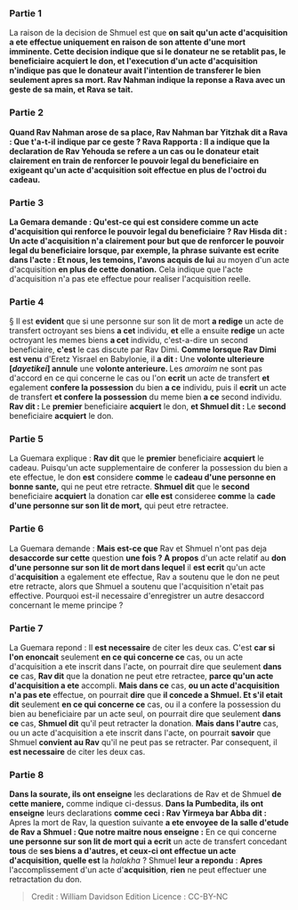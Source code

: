 
### Partie 1
La raison de la decision de Shmuel est que <b>on sait qu'un acte d'<b>acquisition</b> a ete effectue <b>uniquement en raison</b> de son attente d'une <b>mort imminente.</b> Cette decision indique que si le donateur ne se retablit pas, le beneficiaire acquiert le don, et l'execution d'un acte d'acquisition n'indique pas que le donateur avait l'intention de transferer le bien seulement apres sa mort. Rav Nahman <b>indique</b> la reponse <b>a</b> Rava <b>avec</b> un geste de <b>sa main, et</b> Rava <b>se tait.</b>

### Partie 2
<b>Quand</b> Rav Nahman <b>arose</b> de sa place, <b>Rav Nahman bar Yitzhak dit a Rava : Que t'a-t-il indique</b> par ce geste ? Rava <b>Rapporta : </b> Il a indique que la declaration de Rav Yehouda se refere a un cas <b>ou</b> le donateur etait clairement en train de <b>renforcer le</b> <b>pouvoir</b> legal du beneficiaire en exigeant qu'un acte d'acquisition soit effectue en plus de l'octroi du cadeau.

### Partie 3
La Gemara demande : <b>Qu'est-ce qui est considere</b> comme un acte d'acquisition qui <b>renforce le</b> <b>pouvoir</b> legal du beneficiaire ? <b>Rav Hisda dit :</b> Un acte d'acquisition n'a clairement pour but que de renforcer le pouvoir legal du beneficiaire lorsque, par exemple, la phrase suivante est ecrite dans l'acte : <b>Et nous,</b> les temoins, l'avons <b>acquis</b> de lui</b> au moyen d'un acte d'acquisition <b>en plus de cette donation.</b> Cela indique que l'acte d'acquisition n'a pas ete effectue pour realiser l'acquisition reelle.

### Partie 4
§ Il est <b>evident</b> que si une personne sur son lit de mort <b>a redige</b> un acte de transfert octroyant ses biens <b>a cet</b> individu, <b>et</b> elle a ensuite <b>redige</b> un acte octroyant les memes biens <b>a cet</b> individu, c'est-a-dire un second beneficiaire, <b>c'est</b> le cas discute par Rav Dimi. <b>Comme lorsque Rav Dimi est venu</b> d'Eretz Yisrael en Babylonie, il <b>a dit :</b> Une <b>volonte ulterieure [<i>dayetikei</i>] annule</b> une <b>volonte anterieure. </b> Les <i>amoraim</i> ne sont pas d'accord en ce qui concerne le cas ou l'on <b>ecrit</b> un acte de transfert <b>et</b> egalement <b>confere la possession</b> du bien <b>a ce</b> individu, puis il <b>ecrit</b> un acte de transfert <b>et confere la possession</b> du meme bien <b>a ce</b> second individu. <b>Rav dit : </b> Le <b>premier</b> beneficiaire <b>acquiert</b> le don, <b>et Shmuel dit : </b> Le <b>second</b> beneficiaire <b>acquiert</b> le don.

### Partie 5
La Guemara explique : <b>Rav dit</b> que le <b>premier</b> beneficiaire <b>acquiert</b> le cadeau. Puisqu'un acte supplementaire de conferer la possession du bien a ete effectue, le don <b>est</b> considere <b>comme</b> le <b>cadeau d'une personne en bonne sante,</b> qui ne peut etre retracte. <b>Shmuel dit</b> que le <b>second</b> beneficiaire <b>acquiert</b> la donation car <b>elle est</b> consideree <b>comme</b> la <b>cade d'une personne sur son lit de mort,</b> qui peut etre retractee.

### Partie 6
La Guemara demande : <b>Mais est-ce que</b> Rav et Shmuel n'ont pas deja <b>desaccorde sur cette</b> question <b>une fois ? A propos</b> d'un acte relatif au <b>don d'une personne sur son lit de mort dans lequel</b> il <b>est ecrit</b> qu'un acte d'<b>acquisition</b> a egalement ete effectue, Rav a soutenu que le don ne peut etre retracte, alors que Shmuel a soutenu que l'acquisition n'etait pas effective. Pourquoi est-il necessaire d'enregistrer un autre desaccord concernant le meme principe ?

### Partie 7
La Guemara repond : Il <b>est necessaire</b> de citer les deux cas. C'est <b>car si l'on enoncait</b> seulement <b>en ce qui concerne ce</b> cas, ou un acte d'acquisition a ete inscrit dans l'acte, on pourrait dire que seulement <b>dans ce</b> cas, <b>Rav dit</b> que la donation ne peut etre retractee, <b>parce qu'un acte d'acquisition a ete</b> accompli. <b>Mais dans ce</b> cas, <b>ou un acte d'acquisition n'a pas ete</b> effectue, on pourrait <b>dire</b> que <b>il concede a Shmuel. Et s'il etait dit</b> seulement <b>en ce qui concerne ce</b> cas, ou il a confere la possession du bien au beneficiaire par un acte seul, on pourrait dire que seulement <b>dans ce</b> cas, <b>Shmuel dit</b> qu'il peut retracter la donation. <b>Mais dans l'autre</b> cas, ou un acte d'acquisition a ete inscrit dans l'acte, on pourrait <b>savoir</b> que Shmuel <b>convient au Rav</b> qu'il ne peut pas se retracter. Par consequent, il <b>est necessaire</b> de citer les deux cas.

### Partie 8
<b>Dans la sourate, ils ont enseigne</b> les declarations de Rav et de Shmuel <b>de cette maniere,</b> comme indique ci-dessus. <b>Dans la Pumbedita, ils ont enseigne</b> leurs declarations <b>comme ceci : Rav Yirmeya bar Abba dit :</b> Apres la mort de Rav, la question suivante <b>a ete envoyee de la salle d'etude de Rav a Shmuel : Que notre maitre nous enseigne :</b> En ce qui concerne <b>une personne sur son lit de mort qui a ecrit</b> un acte de transfert concedant <b>tous</b> de <b>ses biens a d'autres, et ceux-ci ont effectue un acte d'acquisition, quelle est</b> la <i>halakha</i> ? Shmuel <b>leur a repondu</b> : <b>Apres</b> l'accomplissement d'un acte d'<b>acquisition</b>, <b>rien</b> ne peut effectuer une retractation du don.

>Credit : William Davidson Edition
>Licence : CC-BY-NC